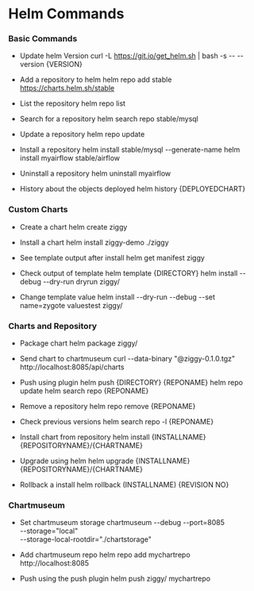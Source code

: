 # Helm Commands 



### Basic Commands

- Update helm Version
  curl -L https://git.io/get_helm.sh | bash -s -- --version {VERSION}

- Add a repository to helm
  helm repo add stable https://charts.helm.sh/stable

- List the repository
  helm repo list 

- Search for a repository
  helm search repo stable/mysql

- Update a repository
  helm repo update

- Install a repository
  helm install stable/mysql --generate-name
  helm install myairflow stable/airflow

- Uninstall a repository
  helm uninstall myairflow

- History about the objects deployed
  helm history {DEPLOYEDCHART}


### Custom Charts

- Create a chart
  helm create ziggy

- Install a chart
  helm install ziggy-demo ./ziggy

- See template output after install
  helm get manifest ziggy

- Check output of template
  helm template {DIRECTORY}
  helm install --debug --dry-run dryrun ziggy/

- Change template value
  helm install --dry-run --debug --set name=zygote valuestest ziggy/


### Charts and Repository

- Package chart 
  helm package ziggy/

- Send chart to chartmuseum
  curl --data-binary "@ziggy-0.1.0.tgz" http://localhost:8085/api/charts

- Push using plugin
  helm push {DIRECTORY} {REPONAME}
  helm repo update
  helm search repo {REPONAME}

- Remove a repository
  helm repo remove {REPONAME}

- Check previous versions
  helm search repo -l {REPONAME}

- Install chart from repository
   helm install {INSTALLNAME} {REPOSITORYNAME}/{CHARTNAME}
  
- Upgrade using helm
  helm upgrade {INSTALLNAME} {REPOSITORYNAME}/{CHARTNAME}

- Rollback a install
  helm rollback (INSTALLNAME) {REVISION NO}



### Chartmuseum

- Set chartmuseum storage 
  chartmuseum --debug --port=8085 \
    --storage="local" \
    --storage-local-rootdir="./chartstorage"

- Add chartmuseum repo
  helm repo add mychartrepo http://localhost:8085

- Push using the push plugin
  helm push ziggy/ mychartrepo


